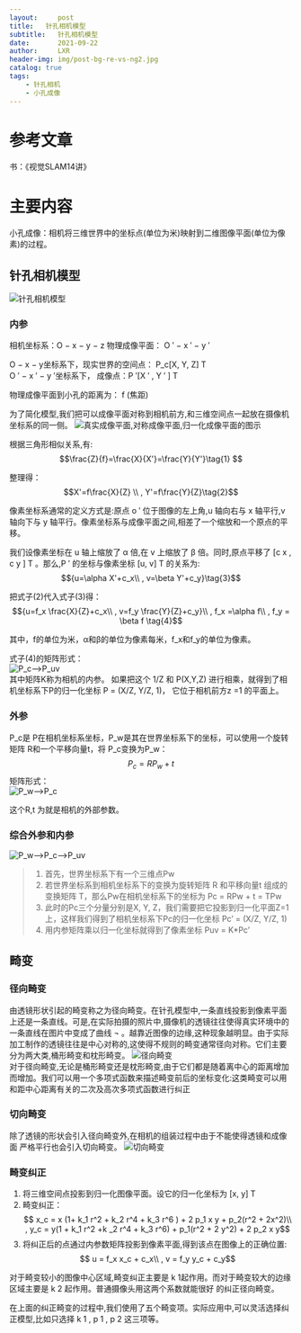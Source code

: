 ```yaml
---
layout:     post
title:   针孔相机模型
subtitle:   针孔相机模型
date:       2021-09-22
author:     LXR
header-img: img/post-bg-re-vs-ng2.jpg
catalog: true
tags:
    - 针孔相机
    - 小孔成像
---
```


# 参考文章
书：《视觉SLAM14讲》

# 主要内容
小孔成像：相机将三维世界中的坐标点(单位为米)映射到二维图像平面(单位为像素)的过程。

## 针孔相机模型
![针孔相机模型](/img/camera_model.jpg)

### 内参
相机坐标系：O − x − y − z
物理成像平面： O ′ − x ′ − y ′

O − x − y坐标系下，现实世界的空间点： P_c[X, Y, Z] T  
 O ′ − x ′ − y ′坐标系下， 成像点：P ′[X ′ , Y ′ ] T  

物理成像平面到小孔的距离为： f (焦距)

为了简化模型,我们把可以成像平面对称到相机前方,和三维空间点一起放在摄像机坐标系的同一侧。
![真实成像平面,对称成像平面,归一化成像平面的图示](/img/three_planes.jpg)  

根据三角形相似关系,有:  
$$\frac{Z}{f}=\frac{X}{X'}=\frac{Y}{Y'}\tag{1} $$

整理得：  
$$X'=f\frac{X}{Z} \\  , 
   Y'=f\frac{Y}{Z}\tag{2}$$
   
像素坐标系通常的定义方式是:原点 o ′ 位于图像的左上角,u 轴向右与 x 轴平行,v轴向下与 y 轴平行。像素坐标系与成像平面之间,相差了一个缩放和一个原点的平移。

我们设像素坐标在 u 轴上缩放了 α 倍,在 v 上缩放了 β 倍。同时,原点平移了 [c x , c y ] T 。那么,P ′ 的坐标与像素坐标 [u, v] T 的关系为:
$${u=\alpha X'+c_x\\ , 
   v=\beta Y'+c_y}\tag{3}$$

把式子(2)代入式子(3)得：
$${u=f_x \frac{X}{Z}+c_x\\ ,
   v=f_y \frac{Y}{Z}+c_y}\\ , 
  f_x =\alpha f\\ , 
  f_y = \beta f \tag{4}$$

其中，f的单位为米，α和β的单位为像素每米，f_x和f_y的单位为像素。

式子(4)的矩阵形式：    
![P_c-->P_uv](/img/camera_model_1.jpg)  
其中矩阵K称为相机的内参。
如果把这个 1/Z 和 P(X,Y,Z) 进行相乘，就得到了相机坐标系下P的归一化坐标 P = (X/Z, Y/Z, 1)， 它位于相机前方z =1 的平面上。

### 外参
P_c是 P在相机坐标系坐标，P_w是其在世界坐标系下的坐标，可以使用一个旋转矩阵 R和一个平移向量t，将 P_c变换为P_w：
$$ P_c = R P_w + t$$
矩阵形式：  
![P_w-->P_c](/img/camera_model_2.jpg)  

这个R,t 为就是相机的外部参数。

### 综合外参和内参
![P_w-->P_c-->P_uv](/img/camera_model_3.jpg)  

>  1. 首先，世界坐标系下有一个三维点Pw
>  2. 若世界坐标系到相机坐标系下的变换为旋转矩阵 R 和平移向量t 组成的变换矩阵 T，那么Pw在相机坐标系下的坐标为 Pc = RPw + t = TPw
> 3. 此时的Pc三个分量分别是X, Y, Z，我们需要把它投影到归一化平面Z=1上，这样我们得到了相机坐标系下Pc的归一化坐标 Pc’ = (X/Z, Y/Z, 1)
>  4. 用内参矩阵乘以归一化坐标就得到了像素坐标 Puv = K*Pc’
 
## 畸变

### 径向畸变
由透镜形状引起的畸变称之为径向畸变。在针孔模型中,一条直线投影到像素平面上还是一条直线。可是,在实际拍摄的照片中,摄像机的透镜往往使得真实环境中的一条直线在图片中变成了曲线 ¬ 。越靠近图像的边缘,这种现象越明显。由于实际加工制作的透镜往往是中心对称的,这使得不规则的畸变通常径向对称。它们主要分为两大类,桶形畸变和枕形畸变。
![径向畸变](/img/jingxiang_jibian.jpg)  
对于径向畸变,无论是桶形畸变还是枕形畸变,由于它们都是随着离中心的距离增加而增加。我们可以用一个多项式函数来描述畸变前后的坐标变化:这类畸变可以用和距中心距离有关的二次及高次多项式函数进行纠正

### 切向畸变
除了透镜的形状会引入径向畸变外,在相机的组装过程中由于不能使得透镜和成像面
严格平行也会引入切向畸变。
![切向畸变](/img/qiexiang_jibian.jpg)  

### 畸变纠正

1.  将三维空间点投影到归一化图像平面。设它的归一化坐标为 [x, y] T
 2.  畸变纠正：
$$ x_c = x (1+ k_1 r^2 + k_2 r^4 + k_3 r^6 ) + 2 p_1 x y + p_2(r^2 + 2x^2)\\ , 
  y_c = y(1 + k_1 r^2 +k _2 r^4 + k_3 r^6) + p_1(r^2 + 2 y^2) + 2 p_2 x y$$
3. 将纠正后的点通过内参数矩阵投影到像素平面,得到该点在图像上的正确位置:
$$ u = f_x x_c + c_x\\ , 
   v = f_y y_c + c_y$$

对于畸变较小的图像中心区域,畸变纠正主要是 k 1起作用。而对于畸变较大的边缘区域主要是 k 2 起作用。普通摄像头用这两个系数就能很好
的纠正径向畸变。

在上面的纠正畸变的过程中,我们使用了五个畸变项。实际应用中,可以灵活选择纠正模型,比如只选择 k 1 , p 1 , p 2 这三项等。

